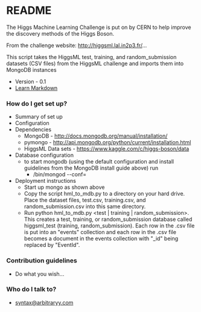 # README #

The Higgs Machine Learning Challenge is put on by CERN to help improve the discovery methods of the Higgs Boson. 

From the challenge website: http://higgsml.lal.in2p3.fr/...

This script takes the HiggsML test, training, and random_submission datasets (CSV files) from the HiggsML challenge and imports them into MongoDB instances
* Version - 0.1
* [Learn Markdown](https://bitbucket.org/tutorials/markdowndemo)

### How do I get set up? ###

* Summary of set up
* Configuration
* Dependencies
    * MongoDB - http://docs.mongodb.org/manual/installation/
    * pymongo - http://api.mongodb.org/python/current/installation.html
    * HiggsML Data sets - https://www.kaggle.com/c/higgs-boson/data
* Database configuration
    * to start mongodb (using the default configuration and install guidelines from the MongoDB install guide above) run 
        * <path to mongo>/bin/mongod --conf=<path to mongod.conf>
* Deployment instructions
    * Start up mongo as shown above
    * Copy the script hml_to_mdb.py to a directory on your hard drive.  Place the dataset files, test.csv, training.csv, and random_submission.csv into this same directory.  
    * Run python hml_to_mdb.py <test | training | random_submission>.  This creates a test, training, or random_submission database called higgsml_test (training, random_submission).  Each row in the .csv file is put into an "events" collection and each row in the .csv file becomes a document in the events collection with "_id" being replaced by "EventId".

### Contribution guidelines ###

* Do what you wish...

### Who do I talk to? ###

* syntax@arbitraryy.com